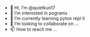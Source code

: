- 👋 Hi, I’m @quietkun17
- 👀 I’m interested in pograms
- 🌱 I’m currently learning pyton repl it
- 💞️ I’m looking to collaborate on ...
- 📫 How to reach me ...

<!---
quietkun17/quietkun17 is a ✨ special ✨ repository because its `README.md` (this file) appears on your GitHub profile.
You can click the Preview link to take a look at your changes.
--->
